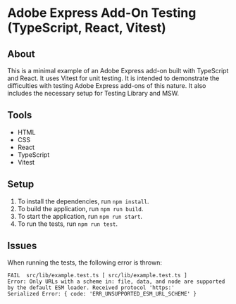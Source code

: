 # Adobe Express Add-On Testing (TypeScript, React, Vitest)

## About

This is a minimal example of an Adobe Express add-on built with TypeScript and React. It uses Vitest for unit testing. It
is intended to demonstrate the difficulties with testing Adobe Express add-ons of this nature. It also includes the
necessary setup for Testing Library and MSW.

## Tools

- HTML
- CSS
- React
- TypeScript
- Vitest

## Setup

1. To install the dependencies, run `npm install`.
2. To build the application, run `npm run build`.
3. To start the application, run `npm run start`.
4. To run the tests, run `npm run test`.

## Issues

When running the tests, the following error is thrown:

```
FAIL  src/lib/example.test.ts [ src/lib/example.test.ts ]
Error: Only URLs with a scheme in: file, data, and node are supported by the default ESM loader. Received protocol 'https:'
Serialized Error: { code: 'ERR_UNSUPPORTED_ESM_URL_SCHEME' }
```

